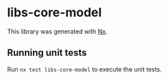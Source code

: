 # libs-core-model

This library was generated with [Nx](https://nx.dev).

## Running unit tests

Run `nx test libs-core-model` to execute the unit tests.
